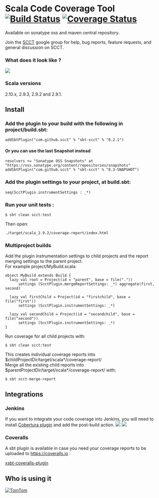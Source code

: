Scala Code Coverage Tool [![Build Status](https://travis-ci.org/SCCT/scct.png?branch=master)](https://travis-ci.org/SCCT/scct) [![Coverage Status](https://coveralls.io/repos/SCCT/scct/badge.png?branch=master)](https://coveralls.io/r/SCCT/scct?branch=master)
=====================================================================================================================================================================================================================================

Available on sonatype oss and maven central repository.

Join the [SCCT](http://groups.google.com/group/scala-code-coverage-tool)
google group for help, bug reports, feature requests, and general
discussion on SCCT.

### What does it look like ?

![](http://scct.github.io/scct/screenshot.png)

### Scala versions

2.10.x, 2.9.3, 2.9.2 and 2.9.1.

Install
-------

### Add the plugin to your build with the following in project/build.sbt:

    addSbtPlugin("com.github.scct" % "sbt-scct" % "0.2.1")

#### Or you can use the last Snapshot instead

    resolvers += "Sonatype OSS Snapshots" at "https://oss.sonatype.org/content/repositories/snapshots"
    addSbtPlugin("com.github.scct" % "sbt-scct" % "0.3-SNAPSHOT")

### Add the plugin settings to your project, at build.sbt:

    seq(ScctPlugin.instrumentSettings : _*)

### Run your unit tests :

    $ sbt clean scct:test

Then open:

    ./target/scala_2.9.2/coverage-report/index.html

### Multiproject builds

Add the plugin instrumentation settings to child projects and the report
merging settings to the parent project.\
For example project/MyBuild.scala:

    object MyBuild extends Build {
      lazy val root = Project(id = "parent", base = file("."))
          settings (ScctPlugin.mergeReportSettings: _*) aggregate(first, second)

      lazy val firstChild = Project(id = "firstchild", base = file("first"))
          settings (ScctPlugin.instrumentSettings: _*)

      lazy val secondChild = Project(id = "secondchild", base = file("second"))
          settings (ScctPlugin.instrumentSettings: _*)
    }

Run coverage for all child projects with:

    $ sbt clean scct:test

This creates individual coverage reports into
\$childProjectDir/target/scala*<ver>/coverage-report/\
Merge all the existing child reports into
\$parentProjectDir/target/scala*<ver>/coverage-report/ with:

    $ sbt scct-merge-report

Integrations
------------

### Jenkins
If you want to integrate your code coverage into Jenkins, you will need
to install [Cobertura
plugin](https://wiki.jenkins-ci.org/display/JENKINS/Cobertura+Plugin)
and add the post-build action.
![](https://d233eq3e3p3cv0.cloudfront.net/max/800/0*Ly-UfeaQGAO36ZwK.png)
![](https://d233eq3e3p3cv0.cloudfront.net/max/1235/0*7CVN-giWRJxiGy-L.png)

### Coveralls
A sbt plugin is available in case you need your coverage reports to be uploaded to https://coveralls.io :

[xsbt-coveralls-plugin](https://github.com/theon/xsbt-coveralls-plugin)

Who is using it
---------------

[![TomTom](http://corporate.tomtom.com/images/tomtom-logo_tcm166-3340.png)](http://www.tomtom.com)
